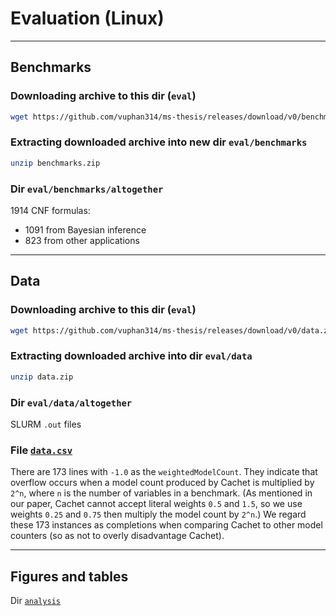 # Evaluation (Linux)

--------------------------------------------------------------------------------

## Benchmarks

### Downloading archive to this dir (`eval`)
```bash
wget https://github.com/vuphan314/ms-thesis/releases/download/v0/benchmarks.zip
```

### Extracting downloaded archive into new dir `eval/benchmarks`
```bash
unzip benchmarks.zip
```

### Dir `eval/benchmarks/altogether`
1914 CNF formulas:
- 1091 from Bayesian inference
- 823 from other applications

--------------------------------------------------------------------------------

## Data

### Downloading archive to this dir (`eval`)
```bash
wget https://github.com/vuphan314/ms-thesis/releases/download/v0/data.zip
```

### Extracting downloaded archive into dir `eval/data`
```bash
unzip data.zip
```

### Dir `eval/data/altogether`
SLURM `.out` files

### File [`data.csv`](./data.csv)
There are 173 lines with `-1.0` as the `weightedModelCount`.
They indicate that overflow occurs when a model count produced by Cachet is multiplied by `2^n`,
where `n` is the number of variables in a benchmark.
(As mentioned in our paper, Cachet cannot accept literal weights `0.5` and `1.5`,
so we use weights `0.25` and `0.75` then multiply the model count by `2^n`.)
We regard these 173 instances as completions when comparing Cachet to other model counters
(so as not to overly disadvantage Cachet).

--------------------------------------------------------------------------------

## Figures and tables
Dir [`analysis`](./analysis/)
